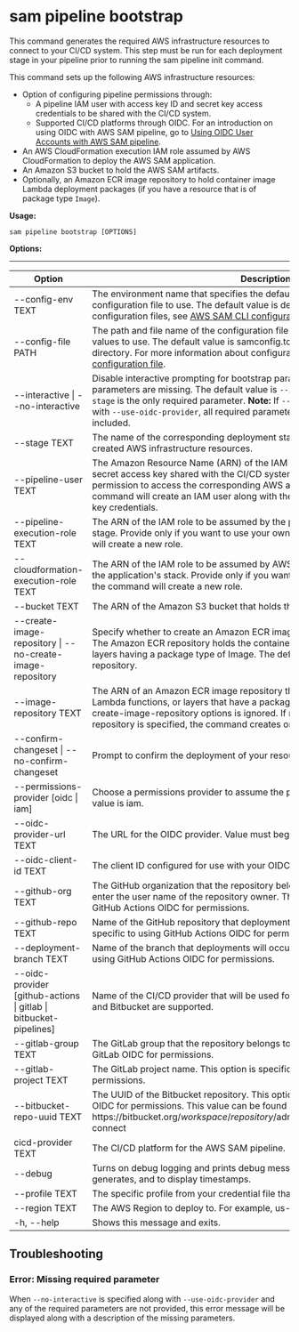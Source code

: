 # sam pipeline bootstrap<a name="sam-cli-command-reference-sam-pipeline-bootstrap"></a>

This command generates the required AWS infrastructure resources to connect to your CI/CD system\. This step must be run for each deployment stage in your pipeline prior to running the sam pipeline init command\.

This command sets up the following AWS infrastructure resources:
+ Option of configuring pipeline permissions through:
  + A pipeline IAM user with access key ID and secret key access credentials to be shared with the CI/CD system\.
  + Supported CI/CD platforms through OIDC\. For an introduction on using OIDC with AWS SAM pipeline, go to [Using OIDC User Accounts with AWS SAM pipeline](deploying-with-oidc.md)\.
+ An AWS CloudFormation execution IAM role assumed by AWS CloudFormation to deploy the AWS SAM application\.
+ An Amazon S3 bucket to hold the AWS SAM artifacts\.
+ Optionally, an Amazon ECR image repository to hold container image Lambda deployment packages \(if you have a resource that is of package type `Image`\)\.

**Usage:**

```
sam pipeline bootstrap [OPTIONS]
```

**Options:**


****  

| Option | Description | 
| --- | --- | 
| \-\-config\-env TEXT | The environment name that specifies the default parameter values in the configuration file to use\. The default value is default\. For more information about configuration files, see [AWS SAM CLI configuration file](serverless-sam-cli-config.md)\. | 
| \-\-config\-file PATH | The path and file name of the configuration file containing the default parameter values to use\. The default value is samconfig\.toml in the root of the project directory\. For more information about configuration files, see [AWS SAM CLI configuration file](serverless-sam-cli-config.md)\. | 
| \-\-interactive \| \-\-no\-interactive | Disable interactive prompting for bootstrap parameters and fail if any required parameters are missing\. The default value is `--interactive`\. For this command, `--stage` is the only required parameter\. **Note:** If `--no-interactive` is specified along with `--use-oidc-provider`, all required parameters for your OIDC provider must be included\. | 
| \-\-stage TEXT | The name of the corresponding deployment stage\. It is used as a suffix for the created AWS infrastructure resources\. | 
| \-\-pipeline\-user TEXT | The Amazon Resource Name \(ARN\) of the IAM user having its access key ID and secret access key shared with the CI/CD system\. It is used to grant this IAM user permission to access the corresponding AWS account\. If not provided, the command will create an IAM user along with the access key ID and secret access key credentials\. | 
| \-\-pipeline\-execution\-role TEXT | The ARN of the IAM role to be assumed by the pipeline user to operate on this stage\. Provide only if you want to use your own role\. If not provided, this command will create a new role\. | 
| \-\-cloudformation\-execution\-role TEXT | The ARN of the IAM role to be assumed by AWS CloudFormation while deploying the application's stack\. Provide only if you want to use your own role\. Otherwise, the command will create a new role\. | 
| \-\-bucket TEXT | The ARN of the Amazon S3 bucket that holds the AWS SAM artifacts\. | 
| \-\-create\-image\-repository \| \-\-no\-create\-image\-repository | Specify whether to create an Amazon ECR image repository if none is provided\. The Amazon ECR repository holds the container images of Lambda functions, or layers having a package type of Image\. The default is \-\-no\-create\-image\-repository\. | 
| \-\-image\-repository TEXT | The ARN of an Amazon ECR image repository that holds the container images of Lambda functions, or layers that have a package type of Image\. If provided, the \-\-create\-image\-repository options is ignored\. If not provided and \-\-create\-image\-repository is specified, the command creates one\. | 
| \-\-confirm\-changeset \| \-\-no\-confirm\-changeset | Prompt to confirm the deployment of your resources\. | 
| \-\-permissions\-provider \[oidc \| iam\] | Choose a permissions provider to assume the pipeline execution role\. The default value is iam\. | 
| \-\-oidc\-provider\-url TEXT | The URL for the OIDC provider\. Value must begin with https://\. | 
| \-\-oidc\-client\-id TEXT | The client ID configured for use with your OIDC provider\. | 
| \-\-github\-org TEXT | The GitHub organization that the repository belongs to\. If no organization exists, enter the user name of the repository owner\. This option is specific to using GitHub Actions OIDC for permissions\. | 
| \-\-github\-repo TEXT | Name of the GitHub repository that deployments will occur from\. This option is specific to using GitHub Actions OIDC for permissions\. | 
| \-\-deployment\-branch TEXT | Name of the branch that deployments will occur from\. This option is specific to using GitHub Actions OIDC for permissions\. | 
| \-\-oidc\-provider \[github\-actions \| gitlab \| bitbucket\-pipelines\] | Name of the CI/CD provider that will be used for OIDC permissions\. GitLab, GitHub, and Bitbucket are supported\. | 
| \-\-gitlab\-group TEXT | The GitLab group that the repository belongs to\. This option is specific to using GitLab OIDC for permissions\. | 
| \-\-gitlab\-project TEXT | The GitLab project name\. This option is specific to using GitLab OIDC for permissions\. | 
| \-\-bitbucket\-repo\-uuid TEXT |   The UUID of the Bitbucket repository\. This option is specific to using Bitbucket OIDC for permissions\.   This value can be found at https://bitbucket\.org/*workspace*/*repository*/admin/addon/admin/pipelines/openid\-connect    | 
| cicd\-provider TEXT | The CI/CD platform for the AWS SAM pipeline\. | 
| \-\-debug | Turns on debug logging and prints debug messages that the AWS SAM CLI generates, and to display timestamps\. | 
| \-\-profile TEXT | The specific profile from your credential file that gets AWS credentials\. | 
| \-\-region TEXT | The AWS Region to deploy to\. For example, us\-east\-1\. | 
| \-h, \-\-help | Shows this message and exits\. | 

## Troubleshooting<a name="sam-cli-command-reference-sam-pipeline-bootstrap-troubleshooting"></a>

### Error: Missing required parameter<a name="sam-cli-command-reference-sam-pipeline-bootstrap-troubleshooting-example1"></a>

When `--no-interactive` is specified along with `--use-oidc-provider` and any of the required parameters are not provided, this error message will be displayed along with a description of the missing parameters\.